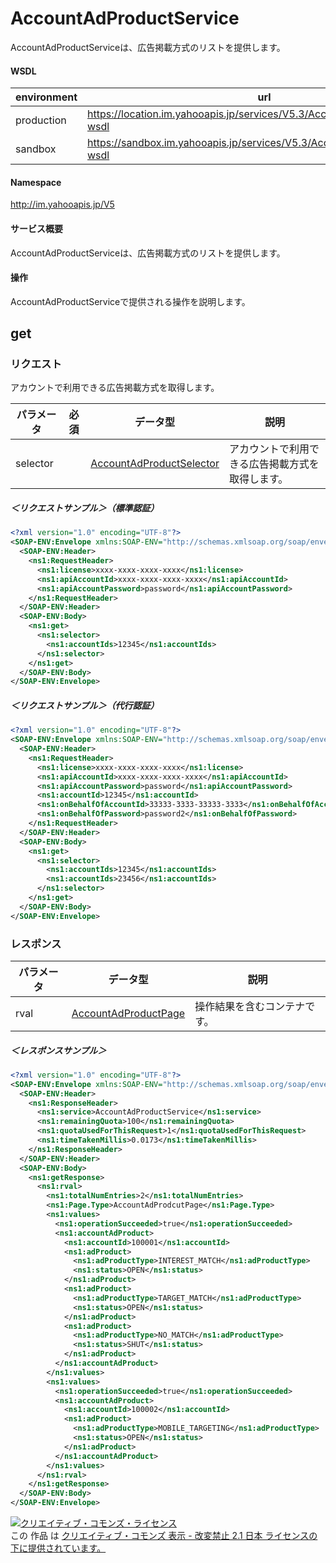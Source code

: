 # AccountAdProductService
AccountAdProductServiceは、広告掲載方式のリストを提供します。
#### WSDL
| environment | url |
|---|---|
| production  | https://location.im.yahooapis.jp/services/V5.3/AccountAdProductService?wsdl|
| sandbox  | https://sandbox.im.yahooapis.jp/services/V5.3/AccountAdProductService?wsdl|
#### Namespace
http://im.yahooapis.jp/V5
#### サービス概要
AccountAdProductServiceは、広告掲載方式のリストを提供します。
#### 操作
AccountAdProductServiceで提供される操作を説明します。
## get
### リクエスト
アカウントで利用できる広告掲載方式を取得します。

| パラメータ | 必須 | データ型 | 説明 | 
|---|---|---|---|
| selector |  | [AccountAdProductSelector](../data/AccountAdProductSelector.md)|アカウントで利用できる広告掲載方式を取得します。 | 

##### ＜リクエストサンプル＞（標準認証）
```xml
<?xml version="1.0" encoding="UTF-8"?>
<SOAP-ENV:Envelope xmlns:SOAP-ENV="http://schemas.xmlsoap.org/soap/envelope/" xmlns:ns1="http://im.yahooapis.jp/V5">
  <SOAP-ENV:Header>
    <ns1:RequestHeader>
      <ns1:license>xxxx-xxxx-xxxx-xxxx</ns1:license>
      <ns1:apiAccountId>xxxx-xxxx-xxxx-xxxx</ns1:apiAccountId>
      <ns1:apiAccountPassword>password</ns1:apiAccountPassword>
    </ns1:RequestHeader>
  </SOAP-ENV:Header>
  <SOAP-ENV:Body>
    <ns1:get>
      <ns1:selector>
        <ns1:accountIds>12345</ns1:accountIds>
      </ns1:selector>
    </ns1:get>
  </SOAP-ENV:Body>
</SOAP-ENV:Envelope>
```
##### ＜リクエストサンプル＞（代行認証）
```xml	
<?xml version="1.0" encoding="UTF-8"?>
<SOAP-ENV:Envelope xmlns:SOAP-ENV="http://schemas.xmlsoap.org/soap/envelope/" xmlns:ns1="http://im.yahooapis.jp/V5">
  <SOAP-ENV:Header>
    <ns1:RequestHeader>
      <ns1:license>xxxx-xxxx-xxxx-xxxx</ns1:license>
      <ns1:apiAccountId>xxxx-xxxx-xxxx-xxxx</ns1:apiAccountId>
      <ns1:apiAccountPassword>password</ns1:apiAccountPassword>
      <ns1:accountId>12345</ns1:accountId>
      <ns1:onBehalfOfAccountId>33333-3333-33333-3333</ns1:onBehalfOfAccountId>
      <ns1:onBehalfOfPassword>password2</ns1:onBehalfOfPassword>    
    </ns1:RequestHeader>
  </SOAP-ENV:Header>
  <SOAP-ENV:Body>
    <ns1:get>
      <ns1:selector>
        <ns1:accountIds>12345</ns1:accountIds>
        <ns1:accountIds>23456</ns1:accountIds>
      </ns1:selector>
    </ns1:get>
  </SOAP-ENV:Body>
</SOAP-ENV:Envelope>
```

### レスポンス
| パラメータ | データ型 | 説明 | 
|---|---|---|
| rval | [AccountAdProductPage](../data/AccountAdProductPage.md) | 操作結果を含むコンテナです。 | 

##### ＜レスポンスサンプル＞
```xml
<?xml version="1.0" encoding="UTF-8"?>
<SOAP-ENV:Envelope xmlns:SOAP-ENV="http://schemas.xmlsoap.org/soap/envelope/" xmlns:ns1="http://im.yahooapis.jp/V5">
  <SOAP-ENV:Header>
    <ns1:ResponseHeader>
      <ns1:service>AccountAdProductService</ns1:service>
      <ns1:remainingQuota>100</ns1:remainingQuota>
      <ns1:quotaUsedForThisRequest>1</ns1:quotaUsedForThisRequest>
      <ns1:timeTakenMillis>0.0173</ns1:timeTakenMillis>
    </ns1:ResponseHeader>
  </SOAP-ENV:Header>
  <SOAP-ENV:Body>
    <ns1:getResponse>
      <ns1:rval>
        <ns1:totalNumEntries>2</ns1:totalNumEntries>
        <ns1:Page.Type>AccountAdProdcutPage</ns1:Page.Type>
        <ns1:values>
          <ns1:operationSucceeded>true</ns1:operationSucceeded>
          <ns1:accountAdProduct>
            <ns1:accountId>100001</ns1:accountId>
            <ns1:adProduct>
              <ns1:adProductType>INTEREST_MATCH</ns1:adProductType>
              <ns1:status>OPEN</ns1:status>
            </ns1:adProduct>
            <ns1:adProduct>
              <ns1:adProductType>TARGET_MATCH</ns1:adProductType>
              <ns1:status>OPEN</ns1:status>
            </ns1:adProduct>
            <ns1:adProduct>
              <ns1:adProductType>NO_MATCH</ns1:adProductType>
              <ns1:status>SHUT</ns1:status>
            </ns1:adProduct>
          </ns1:accountAdProduct>
        </ns1:values>
        <ns1:values>
          <ns1:operationSucceeded>true</ns1:operationSucceeded>
          <ns1:accountAdProduct>
            <ns1:accountId>100002</ns1:accountId>
            <ns1:adProduct>
              <ns1:adProductType>MOBILE_TARGETING</ns1:adProductType>
              <ns1:status>OPEN</ns1:status>
            </ns1:adProduct>
          </ns1:accountAdProduct>
        </ns1:values>
      </ns1:rval>
    </ns1:getResponse>
  </SOAP-ENV:Body>
</SOAP-ENV:Envelope>
```
<a rel="license" href="http://creativecommons.org/licenses/by-nd/2.1/jp/"><img alt="クリエイティブ・コモンズ・ライセンス" style="border-width:0" src="https://i.creativecommons.org/l/by-nd/2.1/jp/88x31.png" /></a><br />この 作品 は <a rel="license" href="http://creativecommons.org/licenses/by-nd/2.1/jp/">クリエイティブ・コモンズ 表示 - 改変禁止 2.1 日本 ライセンスの下に提供されています。</a>
